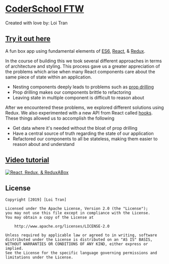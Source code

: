# [CoderSchool FTW](http://www.coderschool.vn/)

Created with love by: Loi Tran

## [Try it out here](http://reduxabox.netlify.com)
  
A fun box app using fundamental elements of [ES6](https://www.w3schools.com/js/js_es6.asp), [React](https://reactjs.org/), & [Redux](https://redux.js.org/). 

In the course of building this we took several different approaches in terms of architecture and styling. This process gave us a greater appreciation of the problems which arise when many React components care about the same piece of state within an application.

- Nesting components deeply leads to problems such as [prop drilling](https://codeburst.io/react-anti-pattern-prop-drilling-54474d5236bd)
- Prop drilling makes our components brittle to refactoring
- Leaving state in multiple component is difficult to reason about

After we encountered these problems, we explored different solutions using Redux. We also experimented with a new API from React called [hooks](https://reactjs.org/docs/hooks-intro.html). These things allowed us to accomplish the following

- Get data where it's needed without the bloat of prop drilling
- Have a central source of truth regarding the state of our application
- Refactored our components to all be stateless, making them easier to reason about and understand

## [Video tutorial](https://youtu.be/x2E9sG-bKlc)

[![React, Redux, & ReduxABox ](https://i.imgur.com/WOR8s85.png)](https://youtu.be/x2E9sG-bKlc "React, Redux, & ReduxABox ")

## License

    Copyright [2019] [Loi Tran]

    Licensed under the Apache License, Version 2.0 (the "License");
    you may not use this file except in compliance with the License.
    You may obtain a copy of the License at

        http://www.apache.org/licenses/LICENSE-2.0

    Unless required by applicable law or agreed to in writing, software
    distributed under the License is distributed on an "AS IS" BASIS,
    WITHOUT WARRANTIES OR CONDITIONS OF ANY KIND, either express or implied.
    See the License for the specific language governing permissions and
    limitations under the License.